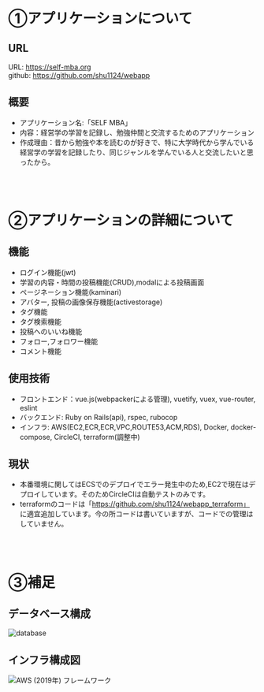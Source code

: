 # ①アプリケーションについて
## URL
URL:  https://self-mba.org<br>
github: https://github.com/shu1124/webapp

## 概要
- アプリケーション名:「SELF MBA」
- 内容：経営学の学習を記録し、勉強仲間と交流するためのアプリケーション
- 作成理由：昔から勉強や本を読むのが好きで、特に大学時代から学んでいる経営学の学習を記録したり、同じジャンルを学んでいる人と交流したいと思ったから。
<br>
<br>

# ②アプリケーションの詳細について
## 機能
- ログイン機能(jwt)
- 学習の内容・時間の投稿機能(CRUD),modalによる投稿画面
- ページネーション機能(kaminari)
- アバター, 投稿の画像保存機能(activestorage)
- タグ機能
- タグ検索機能
- 投稿へのいいね機能
- フォロー,フォロワー機能
- コメント機能

## 使用技術
- フロントエンド：vue.js(webpackerによる管理), vuetify, vuex, vue-router, eslint
- バックエンド: Ruby on Rails(api), rspec, rubocop
- インフラ: AWS(EC2,ECR,ECR,VPC,ROUTE53,ACM,RDS), Docker, docker-compose, CircleCI, terraform(調整中)

## 現状
- 本番環境に関してはECSでのデプロイでエラー発生中のため,EC2で現在はデプロイしています。そのためCircleCIは自動テストのみです。
- terraformのコードは「https://github.com/shu1124/webapp_terraform」
に適宜追加しています。今の所コードは書いていますが、コードでの管理はしていません。

<br>
<br>

# ③補足
## データベース構成
![database](https://user-images.githubusercontent.com/64460231/104606763-7109a100-56c3-11eb-8041-868bc221a0c1.png)
## インフラ構成図
![AWS (2019年) フレームワーク](https://user-images.githubusercontent.com/64460231/104606977-ad3d0180-56c3-11eb-81f5-b820def59af3.png)


